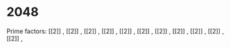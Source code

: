 # 2048

Prime factors: [[2]] , [[2]] , [[2]] , [[2]] , [[2]] , [[2]] , [[2]] , [[2]] , [[2]] , [[2]] , [[2]] , 